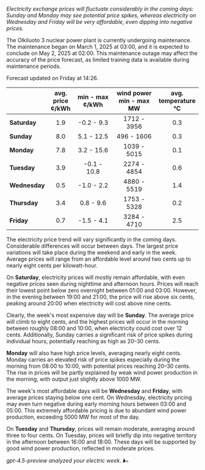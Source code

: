 *Electricity exchange prices will fluctuate considerably in the coming days: Sunday and Monday may see potential price spikes, whereas electricity on Wednesday and Friday will be very affordable, even dipping into negative prices.*

The Olkiluoto 3 nuclear power plant is currently undergoing maintenance. The maintenance began on March 1, 2025 at 03:00, and it is expected to conclude on May 2, 2025 at 02:00. This maintenance outage may affect the accuracy of the price forecast, as limited training data is available during maintenance periods.

Forecast updated on Friday at 14:26.

|              | avg.<br>price<br>¢/kWh | min - max<br>¢/kWh | wind power<br>min - max<br>MW | avg.<br>temperature<br>°C |
|:-------------|:----------------------:|:------------------:|:----------------------------:|:--------------------------:|
| **Saturday** |          1.9           |    -0.2 - 9.3      |         1712 - 3956          |            0.3             |
| **Sunday**   |          8.0           |     5.1 - 12.5     |          496 - 1606          |            0.3             |
| **Monday**   |          7.8           |     3.2 - 15.6     |         1039 - 5015          |            0.1             |
| **Tuesday**  |          3.9           |    -0.1 - 10.8     |         2274 - 4854          |            0.6             |
| **Wednesday**|          0.5           |    -1.0 - 2.2      |         4880 - 5519          |            1.4             |
| **Thursday** |          3.4           |     0.8 - 9.6      |         1753 - 5328          |            0.2             |
| **Friday**   |          0.7           |    -1.5 - 4.1      |         3284 - 4710          |            2.5             |

The electricity price trend will vary significantly in the coming days. Considerable differences will occur between days. The largest price variations will take place during the weekend and early in the week. Average prices will range from an affordable level around two cents up to nearly eight cents per kilowatt-hour.

On **Saturday**, electricity prices will mostly remain affordable, with even negative prices seen during nighttime and afternoon hours. Prices will reach their lowest point below zero overnight between 01:00 and 03:00. However, in the evening between 19:00 and 21:00, the price will rise above six cents, peaking around 20:00 when electricity will cost above nine cents.

Clearly, the week's most expensive day will be **Sunday**. The average price will climb to eight cents, and the highest prices will occur in the morning between roughly 08:00 and 10:00, when electricity could cost over 12 cents. Additionally, Sunday carries a significant risk of price spikes during individual hours, potentially reaching as high as 20–30 cents.

**Monday** will also have high price levels, averaging nearly eight cents. Monday carries an elevated risk of price spikes especially during the morning from 08:00 to 10:00, with potential prices reaching 20–30 cents. The rise in prices will be partly explained by weak wind power production in the morning, with output just slightly above 1000 MW.

The week's most affordable days will be **Wednesday** and **Friday**, with average prices staying below one cent. On Wednesday, electricity pricing may even turn negative during early morning hours between 03:00 and 05:00. This extremely affordable pricing is due to abundant wind power production, exceeding 5000 MW for most of the day.

On **Tuesday** and **Thursday**, prices will remain moderate, averaging around three to four cents. On Tuesday, prices will briefly dip into negative territory in the afternoon between 16:00 and 18:00. These days will be supported by good wind power production, reflected in moderate prices.

*gpt-4.5-preview analyzed your electric week.* 🌬️
